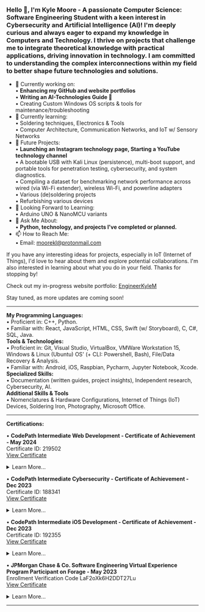 ### Hello 👋, I'm Kyle Moore - A passionate Computer Science: Software Engineering Student with a keen interest in Cybersecurity and Artificial Intelligence (AI)! I'm deeply curious and always eager to expand my knowledge in Computers and Technology. I thrive on projects that challenge me to integrate theoretical knowledge with practical applications, driving innovation in technology. I am committed to understanding the complex interconnections within my field to better shape future technologies and solutions.

- 🔭 Currently working on:  
      • **Enhancing my GitHub and website portfolios**  
      • **Writing an AI-Technologies Guide 👀**  
      • Creating Custom Windows OS scripts & tools for maintenance/troubleshooting  
- 🌱 Currently learning:  
      • Soldering techniques, Electronics & Tools  
      • Computer Architecture, Communication Networks, and IoT w/ Sensory Networks  
- 🌠 Future Projects:  
      • **Launching an Instagram technology page, Starting a YouTube technology channel**  
      • A bootable USB with Kali Linux (persistence), multi-boot support, and portable tools for penetration testing, cybersecurity, and system diagnostics.  
      • Compiling a dataset for benchmarking network performance across wired (via Wi-Fi extender), wireless Wi-Fi, and powerline adapters  
      • Various (de)soldering projects  
      • Refurbishing various devices  
- 🚀 Looking Forward to Learning:  
      • Arduino UNO & NanoMCU variants  
- 💬 Ask Me About:  
      • **Python, technology, and projects I've completed or planned.**  
- 📫 How to Reach Me:  
      • Email: moorekl@protonmail.com  



If you have any interesting ideas for projects, especially in IoT (Internet of Things), I'd love to hear about them and explore potential collaborations. I'm also interested in learning about what you do in your field. Thanks for stopping by!

Check out my in-progress website portfolio: [EngineerKyleM](https://engineerkylem.wixsite.com/kylesportfolio)

Stay tuned, as more updates are coming soon!



----------------------------------------------------------------------------------------------------------------------------------------------------

**My Programming Languages:**  
      • Proficient in: C++, Python.  
      • Familiar with: React, JavaScript, HTML, CSS, Swift (w/ Storyboard), C, C#, SQL, Java.  
**Tools & Technologies:**  
      • Proficient in: Git, Visual Studio, VirtualBox, VMWare Workstation 15, Windows & Linux (Ubuntu) OS' (+ CLI: Powershell, Bash), File/Data Recovery & Analysis.  
      • Familiar with: Android, iOS, Raspbian, Pycharm, Jupyter Notebook, Xcode.  
**Specialized Skills:**  
      • Documentation (written guides, project insights), Independent research, Cybersecurity, AI.  
**Additional Skills & Tools**  
      • Nomenclatures & Hardware Configurations, Internet of Things (IoT) Devices, Soldering Iron, Photography, Microsoft Office.  

----------------------------------------------------------------------------------------------------------------------------------------------------

**Certifications:**

• **CodePath Intermediate Web Development - Certificate of Achievement - May 2024**  
Certificate ID: 219502  
[View Certificate](https://drive.google.com/file/d/1a7vmgv8tFGtwuGMh3r-inA9y0OFoaHku/view?usp=sharing)

<details>
  <summary>Learn More...</summary>
  <blockquote>

   • **Front-End Development**: Developed responsive and interactive user interfaces using JavaScript and React.

   • **API Integration**: Enhanced functionalities by integrating APIs like CryptoCompare and Weatherbit, managing RESTful interfaces and secure data transactions efficiently with up to 250,000 lifetime and 50 daily API calls respectively.

   • **Database Management**: Utilized Supabase’s free tier for backend database operations, managing up to 500 MB of database space and ensuring data integrity with unlimited API requests.

   • **Deployment**: Successfully deployed a web application using Netlify, showcasing the project's functionality in a live environment while maintaining high availability.

   • **Version Control**: Utilized Git for source code management, ensuring a structured and revertible development environment.

   • **Project Management**: Applied principles of Agile-like methodologies for project planning and execution, enhancing project adaptability and iterative development, even in a solo context.
   
  </blockquote>
</details>

• **CodePath Intermediate Cybersecurity - Certificate of Achievement - Dec 2023**  
Certificate ID: 188341  
[View Certificate](https://drive.google.com/file/d/1AJ5BSaQCkPQY4wx7ZYNT_m0RDwx9G7Ts/view)

<details>
  <summary>Learn More...</summary>
  <blockquote>

   • Demonstrated mastery of essential cybersecurity tools, including Wireshark, MISP, Audit, and Splunk.

   • Successfully simulated real-world cyberattacks and performed thorough analyses to assess their impact on diverse systems.

   • Utilized data mining techniques to identify potential attackers and conducted extensive file analysis using Splunk.

   • Implemented effective Denial-of-Service (DoS) mitigation strategies using Audit.

   • Conducted comprehensive research on the historical context of well-known attacks through MISP.

   • Applied knowledge of networking, the OSI model, and IP protocols to execute precise incident response procedures.

   • Acquired a strong foundational understanding of Cybersecurity, reinforcing and expanding my digital security expertise.
   
  </blockquote>
</details>    

• **CodePath Intermediate iOS Development - Certificate of Achievement - Dec 2023**  
Certificate ID: 192355  
[View Certificate](https://drive.google.com/file/d/13gr-wILhl5TezI0gLkDO_Ju0DeuEI6OY/view)

<details>
  <summary>Learn More...</summary>
  <blockquote>

   • Demonstrated expertise in building iOS apps with meticulous attention to detail, ensuring both comprehensible code and sleek User Interfaces (UI). Proficiently utilized Xcode on macOS for development.

   • Added additional features and quality-of-life elements to enhance app functionality and user experience. Improvements encompassed aesthetics, additional features (e.g., camera implementation), and more.

   • Implemented various aspects of iOS app development, including APIs, controllers (e.g., tab bar, table view), backend/server development using back4app, and other essential features.

   • Enhanced critical-thinking and problem-solving skills through extensive troubleshooting of IDEs during application development, addressing common errors, and optimizing development procedures.

   • Utilized Git, including branches, with built-in support within Xcode for version control and collaborative development.
   
  </blockquote>
</details>    

• **JPMorgan Chase & Co. Software Engineering Virtual Experience Program Participant on Forage - May 2023**  
Enrollment Verification Code LaF2oXk6H2DDT27Lu  
[View Certificate](https://forage-uploads-prod.s3.amazonaws.com/completion-certificates/J.P.%20Morgan/R5iK7HMxJGBgaSbvk_J.P.%20Morgan_gfZ3N9dMRXakaoopY_1683679556751_completion_certificate.pdf)

<details>
  <summary>Learn More...</summary>
  <blockquote>

   • Established a local development environment by downloading essential files, tools, and dependencies.

   • Identified and rectified broken files in the repository, ensuring the correct output of the web application.

   • Utilized JPMorgan Chase's open-source library, Perspective, to create a live graph for displaying data feeds in a clear and visually appealing manner, catering to trader monitoring needs.

   • Developed fluency in command-line operations and Git, vital tools for effective programming. Emphasized the importance of Git for collaborative project work.

   • Gained proficiency in React, Typescript, and web application development.

  </blockquote>
</details>

----------------------------------------------------------------------------------------------------------------------------------------------------

<!--
**KyoKyle64/KyoKyle64** is a ✨ _special_ ✨ repository because its `README.md` (this file) appears on your GitHub profile.

Here are some ideas to get you started:

- 🔭 I’m currently working on ...
- 🌱 I’m currently learning ...
- 👯 I’m looking to collaborate on ...
- 🤔 I’m looking for help with ...
- 💬 Ask me about ...
- 📫 How to reach me: ...
- 😄 Pronouns: ...
- ⚡ Fun fact: ...
-->
